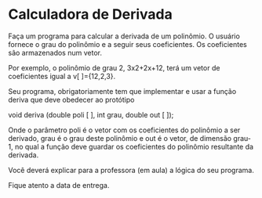 # Calculadora de Derivada
Faça um programa para calcular a derivada de um polinômio. O usuário fornece o grau do polinômio e a seguir seus coeficientes. Os coeficientes são armazenados num vetor.

Por exemplo, o polinômio de grau 2,  3x2+2x+12, terá um vetor de coeficientes igual a v[  ]={12,2,3}.

Seu programa, obrigatoriamente tem que implementar e usar a função deriva que deve obedecer ao protótipo 

void deriva (double poli [ ], int grau, double out [ ]);

Onde o parâmetro poli é o vetor com os coeficientes do polinômio a ser derivado, grau é o grau deste polinômio e out é o vetor, de dimensão grau-1, no qual a função deve guardar os coeficientes do polinômio resultante da derivada.

Você deverá explicar para a professora (em aula) a lógica do seu programa. 

Fique atento a data de entrega.